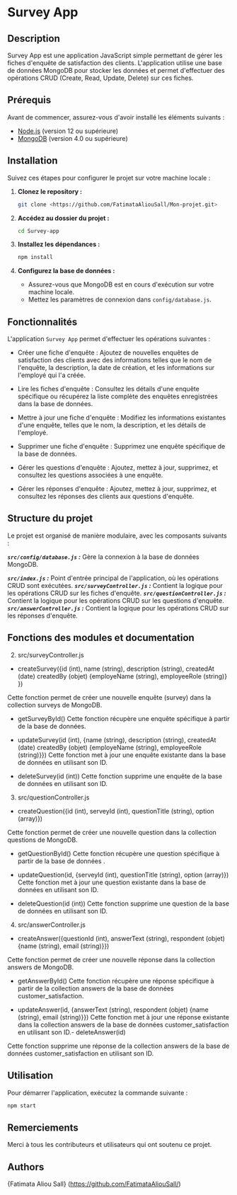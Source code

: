 # Survey App

## Description

Survey App est une application JavaScript simple permettant de gérer les fiches d'enquête de satisfaction des clients. L'application utilise une base de données MongoDB pour stocker les données et permet d'effectuer des opérations CRUD (Create, Read, Update, Delete) sur ces fiches.

## Prérequis

Avant de commencer, assurez-vous d'avoir installé les éléments suivants :

- [Node.js](https://nodejs.org/) (version 12 ou supérieure)
- [MongoDB](https://www.mongodb.com/try/download/community) (version 4.0 ou supérieure)

## Installation

Suivez ces étapes pour configurer le projet sur votre machine locale :

1. **Clonez le repository :**

    ```bash
    git clone <https://github.com/FatimataAliouSall/Mon-projet.git>
    ```

2. **Accédez au dossier du projet :**

    ```bash
    cd Survey-app
    ```

3. **Installez les dépendances :**

    ```bash
    npm install
    ```

4. **Configurez la base de données :**

    - Assurez-vous que MongoDB est en cours d'exécution sur votre machine locale.
    - Mettez les paramètres de connexion dans `config/database.js`.

## Fonctionnalités

L'application `Survey App` permet d'effectuer les opérations suivantes :

- Créer une fiche d'enquête : Ajoutez de nouvelles enquêtes de satisfaction des clients avec des informations telles que le nom de l'enquête, la description, la date de création, et les informations sur l'employé qui l'a créée.

- Lire les fiches d'enquête : Consultez les détails d'une enquête spécifique ou récupérez la liste complète des enquêtes enregistrées dans la base de données.

- Mettre à jour une fiche d'enquête : Modifiez les informations existantes d'une enquête, telles que le nom, la description, et les détails de l'employé.

- Supprimer une fiche d'enquête : Supprimez une enquête spécifique de la base de données.

- Gérer les questions d'enquête : Ajoutez, mettez à jour, supprimez, et consultez les questions associées à une enquête.

- Gérer les réponses d'enquête : Ajoutez, mettez à jour, supprimez, et consultez les réponses des clients aux questions d'enquête.

## Structure du projet

Le projet est organisé de manière modulaire, avec les composants suivants :

***`src/config/database.js` :*** Gère la connexion à la base de données MongoDB.

***`src/index.js` :*** Point d'entrée principal de l'application, où les opérations CRUD sont exécutées.
***`src/surveyController.js` :*** Contient la logique pour les opérations CRUD sur les fiches d'enquête.
***`src/questionController.js` :*** Contient la logique pour les opérations CRUD sur les questions d'enquête.
***`src/answerController.js` :*** Contient la logique pour les opérations CRUD sur les réponses d'enquête.


## Fonctions des modules et documentation 


2. src/surveyController.js
- createSurvey({id (int),
name (string),
description (string),
createdAt (date)
createdBy (objet) {employeName (string),
employeeRole (string)}
})


Cette fonction permet de créer une nouvelle enquête (survey) dans la collection surveys de MongoDB.

- getSurveyById()
Cette fonction récupère une enquête spécifique à partir de la base de données.

- updateSurvey(id (int), {name (string),
description (string),
createdAt (date)
createdBy (objet) {employeName (string),
employeeRole (string)}})
Cette fonction met à jour une enquête existante dans la base de données en utilisant son ID.

- deleteSurvey(id (int))
Cette fonction supprime une enquête de la base de données en utilisant son ID.

3. src/questionController.js
- createQuestion({id (int),
serveyId (int),
questionTitle (string),
option (array)})


Cette fonction permet de créer une nouvelle question dans la collection questions de MongoDB.

- getQuestionById()
Cette fonction récupère une question spécifique à partir de la base de données .

- updateQuestion(id, {serveyId (int),
questionTitle (string),
option (array)})
Cette fonction met à jour une question existante dans la base de données en utilisant son ID.
- deleteQuestion(id (int))
Cette fonction supprime une question de la base de données en utilisant son ID.


4. src/answerController.js
- createAnswer({questionId (int),
answerText (string),
respondent (objet) {name (string),
email (string)}})

Cette fonction permet de créer une nouvelle réponse dans la collection answers de MongoDB.

- getAnswerById()
Cette fonction récupère une réponse spécifique à partir de la collection answers de la base de données customer_satisfaction.

- updateAnswer(id, {answerText (string),
respondent (objet) {name (string),
email (string)}})
Cette fonction met à jour une réponse existante dans la collection answers de la base de données customer_satisfaction en utilisant son ID.- deleteAnswer(id)

Cette fonction supprime une réponse de la collection answers de la base de données customer_satisfaction en utilisant son ID.

## Utilisation

Pour démarrer l'application, exécutez la commande suivante :

```bash
npm start
```


## Remerciements

Merci à tous les contributeurs et utilisateurs qui ont soutenu ce projet.


## Authors

{Fatimata Aliou Sall} (https://github.com/FatimataAliouSall/)